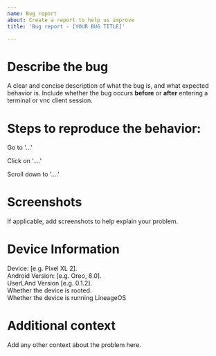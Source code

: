```yaml
---
name: Bug report
about: Create a report to help us improve
title: 'Bug report - [YOUR BUG TITLE]'

---
```


# Describe the bug

A clear and concise description of what the bug is, and what expected behavior is. Include whether the bug occurs **before** 
or **after** entering a terminal or vnc client session.

# Steps to reproduce the behavior:

Go to '...'

Click on '....'

Scroll down to '....'

# Screenshots

If applicable, add screenshots to help explain your problem.

# Device Information

Device: [e.g. Pixel XL 2].  
Android Version: [e.g. Oreo, 8.0].  
UserLAnd Version [e.g. 0.1.2].  
Whether the device is rooted.  
Whether the device is running LineageOS 

# Additional context

Add any other context about the problem here.
